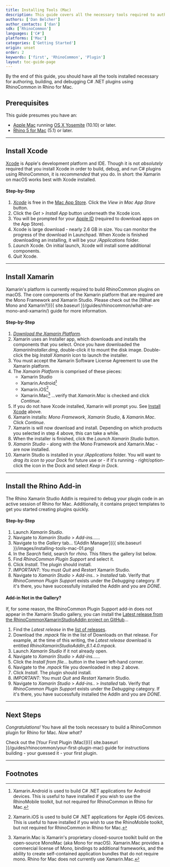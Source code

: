 ```yaml
---
title: Installing Tools (Mac)
description: This guide covers all the necessary tools required to author Rhino plugins on Mac.
authors: ['Dan Belcher']
author_contacts: ['dan']
sdk: ['RhinoCommon']
languages: ['C#']
platforms: ['Mac']
categories: ['Getting Started']
origin: unset
order: 2
keywords: ['first', 'RhinoCommon', 'Plugin']
layout: toc-guide-page
---
```



By the end of this guide, you should have all the tools installed necessary for authoring, building, and debugging C# .NET plugins using RhinoCommon in Rhino for Mac.

## Prerequisites

This guide presumes you have an:

- [Apple Mac](http://store.apple.com/) running [OS X Yosemite](https://www.apple.com/osx/) (10.10) or later.
- [Rhino 5 for Mac](https://www.rhino3d.com/mac) (5.1) or later.

---

## Install Xcode

[Xcode](https://developer.apple.com/xcode/) is Apple's development platform and IDE.  Though it is not *absolutely* required that you install Xcode in order to build, debug, and run C# plugins using RhinoCommon, it is *recommended* that you do.  In short: the Xamarin on macOS works best with Xcode installed.  

#### Step-by-Step

1. *[Xcode](https://itunes.apple.com/us/app/xcode/id497799835?mt=12)* is free in the [Mac App Store](https://itunes.apple.com/us/app/xcode/id497799835?mt=12).  Click the *View in Mac App Store* button.
1. Click the *Get* > *Install App* button underneath the Xcode icon.
1. You will be prompted for your [Apple ID](https://appleid.apple.com/) (required to download apps on the App Store).
1. Xcode is large download - nearly 2.6 GB in size.  You can monitor the progress of the download in Launchpad.  When Xcode is finished downloading an installing, it will be your */Applications* folder.
1. *Launch* Xcode.  On initial launch, Xcode will install some additional components.
1. *Quit* Xcode.

---

## Install Xamarin

Xamarin's platform is currently required to build RhinoCommon plugins on macOS.  The core components of the Xamarin platform that are required are the Mono Framework and Xamarin Studio.  Please check out the [What are Mono and Xamarin?]({{ site.baseurl }}/guides/rhinocommon/what-are-mono-and-xamarin/) guide for more information.

#### Step-by-Step

1. *[Download the Xamarin Platform](http://xamarin.com/download)*.
1. Xamarin uses an Installer app, which downloads and installs the components that you select.  Once you have downloaded the *XamarinInstaller.dmg*, double-click it to mount the disk image.  Double-click the big *Install Xamarin* icon to launch the installer.
1. You must accept the Xamarin Software License Agreement to use the Xamarin platform.
1. The *Xamarin Platform* is comprised of these pieces:
   - Xamarin Studio
   - Xamarin.Android[^1]
   - Xamarin.iOS[^2]
   - Xamarin.Mac[^3]
...verify that *Xamarin.Mac* is checked and click *Continue*.
1. If you do not have Xcode installed, Xamarin will prompt you.  See [Install Xcode](#install-xcode) above.
1. Xamarin installs: *Mono Framework*, *Xamarin Studio*, & *Xamarin.Mac*.  Click *Continue*.
1. Xamarin is will now download and install.  Depending on which products you selected in step 4 above, this can take a while.
1. When the installer is finished, click the *Launch Xamarin Studio* button.
1. *Xamarin Studio* - along with the Mono Framework and Xamarin.Mac - are now installed.
1. Xamarin Studio is installed in your */Applications* folder. You will want to *drag its icon to your Dock* for future use or - if it's running - right/option-click the icon in the Dock and select *Keep in Dock*.

---

## Install the Rhino Add-in

The Rhino Xamarin Studio AddIn is required to debug your plugin code in an active session of Rhino for Mac.  Additionally, it contains project templates to get you started creating plugins quickly.

#### Step-by-Step

1. Launch *Xamarin Studio*.
1. Navigate to *Xamarin Studio* > *Add-ins...*...
1. Navigate to the *Gallery* tab...
![AddIn Manager]({{ site.baseurl }}/images/installing-tools-mac-01.png)
1. In the *Search* field, search for *rhino*.  This filters the gallery list below.
1. Find *RhinoCommon Plugin Support* and select it.
1. Click *Install*.  The plugin should install.
1. *IMPORTANT*: You must *Quit* and *Restart* Xamarin Studio.
1. Navigate to *Xamarin Studio* > *Add-ins..* > *Installed* tab.  Verify that *RhinoCommon Plugin Support* exists under the *Debugging* category.  If it's there, you have successfully installed the AddIn and you are *DONE*.

#### Add-in Not in the Gallery?

If, for some reason, the RhinoCommon Plugin Support add-in does not appear in the Xamarin Studio gallery, you can install the [Latest release from the RhinoCommonXamarinStudioAddin project on GitHub](https://github.com/mcneel/RhinoCommonXamarinStudioAddin/releases)...

1. Find the *Latest release* in the [list of releases](https://github.com/mcneel/RhinoCommonXamarinStudioAddin/releases).
1. Download the *.mpack* file in the list of Downloads on that release.  For example, at the time of this writing, the *Latest release* download is entitled *RhinoXamarinStudioAddIn_6.1.4.0.mpack*.
1. Launch *Xamarin Studio* if it not already open.
1. Navigate to *Xamarin Studio* > *Add-ins...*...
1. Click the *Install from file...* button in the lower left-hand corner.
1. Navigate to the *.mpack* file you downloaded in step 2 above.
1. Click *Install*.  The plugin should install.
1. *IMPORTANT*: You must *Quit* and *Restart* Xamarin Studio.
1. Navigate to *Xamarin Studio* > *Add-ins..* > *Installed* tab.  Verify that *RhinoCommon Plugin Support* exists under the *Debugging* category.  If it's there, you have successfully installed the AddIn and you are *DONE*.

---

## Next Steps

*Congratulations!*  You have all the tools necessary to build a RhinoCommon plugin for Rhino for Mac.  *Now what?*

Check out the [Your First Plugin (Mac)]({{ site.baseurl }}/guides/rhinocommon/your-first-plugin-mac) guide for instructions building - your guessed it - your first plugin.

---

## Footnotes

[^1]: Xamarin.Android is used to build C# .NET applications for Android devices.  This is useful to have installed if you wish to use the RhinoMobile toolkit, but not required for RhinoCommon in Rhino for Mac.

[^2]: Xamarin.iOS is used to build C# .NET applications for Apple iOS devices.  This is useful to have installed if you wish to use the RhinoMobile toolkit, but not required for RhinoCommon in Rhino for Mac.

[^3]: Xamarin.Mac is Xamarin's proprietary closed-source toolkit build on the open-source MonoMac (aka Mono for macOS).  Xamarin.Mac provides a commercial license of Mono, bindings to additional frameworks, and the ability to create self-contained application bundles that do not require mono.  Rhino for Mac does not currently use Xamarin.Mac.
